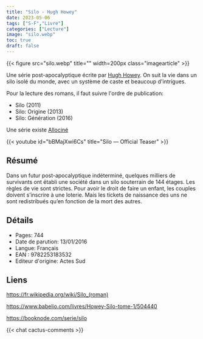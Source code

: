 ```yaml
---
title: "Silo - Hugh Howey"
date: 2023-05-06
tags: ["S-F","Livre"]
categories: ["Lecture"]
image: "silo.webp"
toc: true
draft: false
---
```

{{< figure src="silo.webp" title="" width=200px class="imagearticle" >}}

Une série post-apocalyptique écrite par [Hugh Howey](https://fr.wikipedia.org/wiki/Hugh_Howey). 
On suit la vie dans un silo isolé du monde, avec un système de caste et beaucoup d'intrigues.

Pour la lecture des romans, il faut suivre l'ordre de publication:
- Silo (2011)
- Silo: Origine (2013)
- Silo: Génération (2016)

Une série existe [Allociné](https://www.allocine.fr/series/ficheserie_gen_cserie=29245.html)

{{< youtube id="bBMajXwi6Cs" title="Silo — Official Teaser" >}}


## Résumé
Dans un futur post-apocalyptique indéterminé, quelques milliers de survivants ont établi une société dans un silo souterrain de 144 étages. 
Les règles de vie sont strictes. Pour avoir le droit de faire un enfant, les couples doivent s’inscrire à une loterie. 
Mais les tickets de naissance des uns ne sont redistribués qu’en fonction de la mort des autres.

## Détails
- Pages: 744
- Date de parution: 13/01/2016
- Langue: Français
- EAN : 9782253183532
- Editeur d'origine: Actes Sud


## Liens

https://fr.wikipedia.org/wiki/Silo_(roman)

https://www.babelio.com/livres/Howey-Silo-tome-1/504440

https://booknode.com/serie/silo

{{< chat cactus-comments >}}
